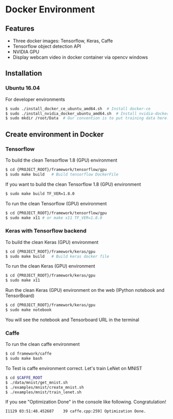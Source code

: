 # Docker Environment

## Features
- Three docker images: Tensorflow, Keras, Caffe
- Tensorflow object detection API
- NVIDIA GPU
- Display webcam video in docker container via opencv windows

## Installation
### Ubuntu 16.04

For developer environments
```sh
$ sudo ./install_docker_ce_ubuntu_amd64.sh  # Install docker-ce
$ sudo ./install_nvidia_docker_ubuntu_amd64.sh  # Install nvidia-docker
$ sudo mkdir /root/Data  # Our convention is to put training data here. This folder will be mounted to the docker container.
```

## Create environment in Docker
### Tensorflow
To build the clean Tensorflow 1.8 (GPU) environment
```sh
$ cd {PROJECT_ROOT}/framework/tensorflow/gpu
$ sudo make build   # Build tensorflow DockerFile
```

If you want to build the clean Tensorflow 1.8 (GPU) environment
```sh
$ sudo make build TF_VER=1.8.0
```

To run the clean Tensorflow (GPU) environment
```sh
$ cd {PROJECT_ROOT}/framework/tensorflow/gpu
$ sudo make x11 # or make x11 TF_VER=1.8.0
```

### Keras with Tensorflow backend
To build the clean Keras (GPU) environment
```sh
$ cd {PROJECT_ROOT}/framework/keras/gpu
$ sudo make build   # Build keras docker file
```

To run the clean Keras (GPU) environment
```sh
$ cd {PROJECT_ROOT}/framework/keras/gpu
$ sudo make x11
```

Run the clean Keras (GPU) environment on the web (IPython notebook and TensorBoard)
```sh
$ cd {PROJECT_ROOT}/framework/keras/gpu
$ sudo make notebook
```
You will see the notebook and Tensorboard URL in the terminal

### Caffe
To run the clean caffe environment

```sh
$ cd framework/caffe
$ sudo make bash
```

To Test is caffe environment correct.
Let's train LeNet on MNIST
```sh
$ cd $CAFFE_ROOT
$ ./data/mnist/get_mnist.sh
$ ./examples/mnist/create_mnist.sh
$ ./examples/mnist/train_lenet.sh
```

If you see "Optimization Done" in the console like following. Congratulation!

```sh
I1129 03:51:48.452687    39 caffe.cpp:259] Optimization Done.
```